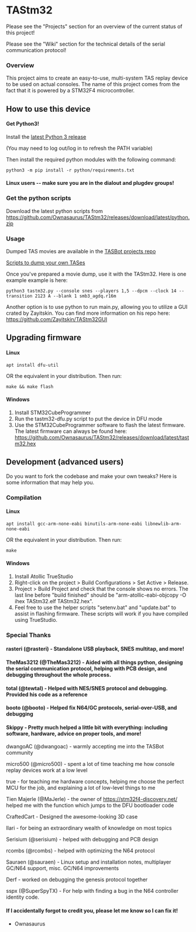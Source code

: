 # TAStm32
Please see the "Projects" section for an overview of the current status of this project!

Please see the "Wiki" section for the technical details of the serial communication protocol!

### Overview

This project aims to create an easy-to-use, multi-system TAS replay device to be used on actual consoles. The name of this project comes from the fact that it is powered by a STM32F4 microcontroller.

## How to use this device

#### Get Python3!
Install the [latest Python 3 release](https://www.python.org/downloads/)

(You may need to log out/log in to refresh the PATH variable)

Then install the required python modules with the following command:

    python3 -m pip install -r python/requirements.txt
    
#### Linux users -- make sure you are in the dialout and plugdev groups!

### Get the python scripts

Download the latest python scripts from https://github.com/Ownasaurus/TAStm32/releases/download/latest/python.zip

### Usage

Dumped TAS movies are available in the [TASBot projects repo](https://github.com/dwangoac/TASBot-Projects/tree/master/replayfiles)

[Scripts to dump your own TASes](https://github.com/dwangoac/TASBot-Projects/blob/master/Dump_Scripts/)

Once you've prepared a movie dump, use it with the TAStm32. Here is one example example is here:

    python3 tastm32.py --console snes --players 1,5 --dpcm --clock 14 --transition 2123 A --blank 1 smb3_agdq.r16m
    
Another option is to use python to run main.py, allowing you to utilize a GUI crated by Zayitskin. You can find more information on his repo here: https://github.com/Zayitskin/TAStm32GUI

## Upgrading firmware 

#### Linux
    apt install dfu-util
OR the equivalent in your distribution. Then run:

    make && make flash

#### Windows
1. Install STM32CubeProgrammer
1. Run the tastm32-dfu.py script to put the device in DFU mode
1. Use the STM32CubeProgrammer software to flash the latest firmware. The latest firmware can always be found here: https://github.com/Ownasaurus/TAStm32/releases/download/latest/tastm32.hex 

## Development (advanced users)

Do you want to fork the codebase and make your own tweaks? Here is some information that may help you.

### Compilation

#### Linux
    apt install gcc-arm-none-eabi binutils-arm-none-eabi libnewlib-arm-none-eabi
OR the equivalent in your distribution. Then run:

    make

#### Windows
1. Install Atollic TrueStudio
1. Right-click on the project > Build Configurations > Set Active > Release.
1. Project > Build Project and check that the console shows no errors. The last line before "build finished" should be "arm-atollic-eabi-objcopy -O ihex TAStm32.elf TAStm32.hex".
1. Feel free to use the helper scripts "setenv.bat" and "update.bat" to assist in flashing firmware. These scripts will work if you have compiled using TrueStudio.

### Special Thanks
#### rasteri (@rasteri) - Standalone USB playback, SNES multitap, and more!
#### TheMas3212 (@TheMas3212) - Aided with all things python, designing the serial communication protocol, helping with PCB design, and debugging throughout the whole process.
#### total (@tewtal) - Helped with NES/SNES protocol and debugging. Provided his code as a reference
#### booto (@booto) - Helped fix N64/GC protocols, serial-over-USB, and debugging
#### Skippy - Pretty much helped a little bit with everything: including software, hardware, advice on proper tools, and more!

dwangoAC (@dwangoac) - warmly accepting me into the TASBot community

micro500 (@micro500) - spent a lot of time teaching me how console replay devices work at a low level

true - for teaching me hardware concepts, helping me choose the perfect MCU for the job, and explaining a lot of low-level things to me

Tien Majerle (@MaJerle) - the owner of https://stm32f4-discovery.net/ helped me with the function which jumps to the DFU bootloader code

CraftedCart - Designed the awesome-looking 3D case

Ilari - for being an extraordinary wealth of knowledge on most topics

Serisium (@serisium) - helped with debugging and PCB design

rcombs (@rcombs) - helped with optimizing the N64 protocol

Sauraen (@sauraen) - Linux setup and installation notes, multiplayer GC/N64 support, misc. GC/N64 improvements

Derf - worked on debugging the genesis protocol together

sspx (@SuperSpyTX) - For help with finding a bug in the N64 controller identity code.

#### If I accidentally forgot to credit you, please let me know so I can fix it!

 - Ownasaurus
